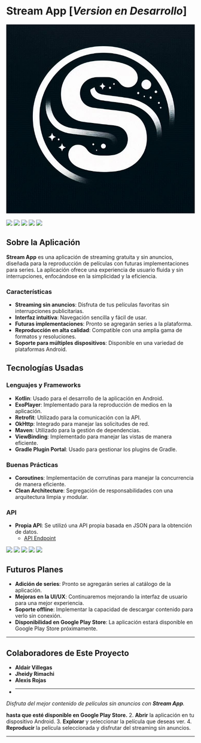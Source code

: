 # Stream App [_Version en Desarrollo_]
![](https://raw.githubusercontent.com/LitC0d3/Stream/master/STREAM_LOGO.png?token=GHSAT0AAAAAACWVQLK2YUPTI3ZMQGFXDB4UZWREWOA)

![](https://img.shields.io/github/stars/pandao/editor.md.svg) ![](https://img.shields.io/github/forks/pandao/editor.md.svg) ![](https://img.shields.io/github/tag/pandao/editor.md.svg) ![](https://img.shields.io/github/release/pandao/editor.md.svg) ![](https://img.shields.io/github/issues/pandao/editor.md.svg)

## Sobre la Aplicación

**Stream App** es una aplicación de streaming gratuita y sin anuncios, diseñada para la reproducción de películas con futuras implementaciones para series. La aplicación ofrece una experiencia de usuario fluida y sin interrupciones, enfocándose en la simplicidad y la eficiencia.

### Características

- **Streaming sin anuncios**: Disfruta de tus películas favoritas sin interrupciones publicitarias.
- **Interfaz intuitiva**: Navegación sencilla y fácil de usar.
- **Futuras implementaciones**: Pronto se agregarán series a la plataforma.
- **Reproducción en alta calidad**: Compatible con una amplia gama de formatos y resoluciones.
- **Soporte para múltiples dispositivos**: Disponible en una variedad de plataformas Android.

## Tecnologías Usadas

### Lenguajes y Frameworks
- **Kotlin**: Usado para el desarrollo de la aplicación en Android.
- **ExoPlayer**: Implementado para la reproducción de medios en la aplicación.
- **Retrofit**: Utilizado para la comunicación con la API.
- **OkHttp**: Integrado para manejar las solicitudes de red.
- **Maven**: Utilizado para la gestión de dependencias.
- **ViewBinding**: Implementado para manejar las vistas de manera eficiente.
- **Gradle Plugin Portal**: Usado para gestionar los plugins de Gradle.

### Buenas Prácticas
- **Coroutines**: Implementación de corrutinas para manejar la concurrencia de manera eficiente.
- **Clean Architecture**: Segregación de responsabilidades con una arquitectura limpia y modular.

### API
- **Propia API**: Se utilizó una API propia basada en JSON para la obtención de datos.
  - [API Endpoint](https://my-json-server.typicode.com/LitC0d3/demo/db)


![](https://img.shields.io/github/stars/pandao/editor.md.svg) ![](https://img.shields.io/github/forks/pandao/editor.md.svg) ![](https://img.shields.io/github/tag/pandao/editor.md.svg) ![](https://img.shields.io/github/release/pandao/editor.md.svg) ![](https://img.shields.io/github/issues/pandao/editor.md.svg)

## Futuros Planes

- **Adición de series**: Pronto se agregarán series al catálogo de la aplicación.
- **Mejoras en la UI/UX**: Continuaremos mejorando la interfaz de usuario para una mejor experiencia.
- **Soporte offline**: Implementar la capacidad de descargar contenido para verlo sin conexión.
- **Disponibilidad en Google Play Store**: La aplicación estará disponible en Google Play Store próximamente.

---

## Colaboradores de Este Proyecto

- **Aldair Villegas**
- **Jheidy Rimachi**
- **Alexis Rojas**
- ****
  
_Disfruta del mejor contenido de películas sin anuncios con **Stream App**._ 

**hasta que esté disponible en Google Play Store.**
2. **Abrir** la aplicación en tu dispositivo Android.
3. **Explorar** y seleccionar la película que deseas ver.
4. **Reproducir** la película seleccionada y disfrutar del streaming sin anuncios.


---

